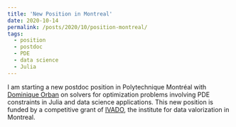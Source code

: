 ```yaml
---
title: 'New Position in Montreal'
date: 2020-10-14
permalink: /posts/2020/10/position-montreal/
tags:
  - position
  - postdoc
  - PDE
  - data science
  - Julia
---
```


I am starting a new postdoc position in Polytechnique Montréal with [Dominique Orban](https://dpo.github.io/) on solvers for optimization problems involving PDE constraints in Julia and data science applications.
This new position is funded by a competitive grant of [IVADO](https://ivado.ca/), the institute for data valorization in Montreal.
